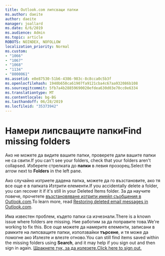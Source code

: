 ```yaml
---
title: Outlook.com липсващи папки
ms.author: daeite
author: daeite
manager: joallard
ms.date: 6/6/2019
ms.audience: Admin
ms.topic: article
ROBOTS: NOINDEX, NOFOLLOW
localization_priority: Normal
ms.custom:
- "1066"
- "1067"
- "1068"
- "1134"
- "8000061"
ms.assetid: e8e87530-51b6-4386-983c-8c8cca0c5b3f
ms.openlocfilehash: 1940b650ca61907fa9121cba4c67aa932086b108
ms.sourcegitcommit: 5fb7a4b28859690020efdea630d03e70cc0e6334
ms.translationtype: MT
ms.contentlocale: bg-BG
ms.lasthandoff: 06/28/2019
ms.locfileid: "35373942"
---
```

# <a name="find-missing-folders"></a><span data-ttu-id="b0605-102">Намери липсващите папки</span><span class="sxs-lookup"><span data-stu-id="b0605-102">Find missing folders</span></span>

<span data-ttu-id="b0605-103">Ако не можете да видите вашите папки, проверете дали вашите папки не са свити.</span><span class="sxs-lookup"><span data-stu-id="b0605-103">If you can't see your folders, check that your folders aren't collapsed.</span></span> <span data-ttu-id="b0605-104">Изберете стрелката до **папки** в левия прозорец.</span><span class="sxs-lookup"><span data-stu-id="b0605-104">Select the arrow next to **Folders** in the left pane.</span></span>
  
<span data-ttu-id="b0605-105">Ако случайно изтриете дадена папка, можете да го възстановите, ако тя все още е в папката Изтрити елементи.</span><span class="sxs-lookup"><span data-stu-id="b0605-105">If you accidentally delete a folder, you can recover it if it's still in your Deleted Items folder.</span></span> <span data-ttu-id="b0605-106">За да научите повече, прочетете [възстановяване изтрити имейл съобщения в Outlook.com](https://support.office.com/article/cf06ab1b-ae0b-418c-a4d9-4e895f83ed50).</span><span class="sxs-lookup"><span data-stu-id="b0605-106">To learn more, read [Restoring deleted email messages in Outlook.com](https://support.office.com/article/cf06ab1b-ae0b-418c-a4d9-4e895f83ed50).</span></span>
  
<span data-ttu-id="b0605-107">Има известен проблем, където папки са изчезнали.</span><span class="sxs-lookup"><span data-stu-id="b0605-107">There is a known issue where folders are missing.</span></span> <span data-ttu-id="b0605-108">Ние работим за да поправите това.</span><span class="sxs-lookup"><span data-stu-id="b0605-108">We're working to fix this.</span></span> <span data-ttu-id="b0605-109">Все още можете да намерите елементи, записани в рамките на липсващите папки, използвайки **търсене**, и тя може да помогне ако Излезте и влезте отново.</span><span class="sxs-lookup"><span data-stu-id="b0605-109">You can still find items saved within the missing folders using **Search**, and it may help if you sign out and then sign in again.</span></span> [<span data-ttu-id="b0605-110">Щракнете тук, за да излезете.</span><span class="sxs-lookup"><span data-stu-id="b0605-110">Click here to sign out.</span></span>](https://login.live.com/logout.srf)
